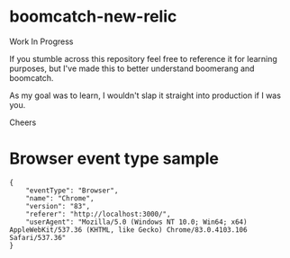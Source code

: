 # boomcatch-new-relic

Work In Progress

If you stumble across this repository feel free to reference it for learning purposes, but I've made this to better understand boomerang and boomcatch.

As my goal was to learn, I wouldn't slap it straight into production if I was you.

Cheers


# Browser event type sample

```
{
    "eventType": "Browser",
    "name": "Chrome",
    "version": "83",
    "referer": "http://localhost:3000/",
    "userAgent": "Mozilla/5.0 (Windows NT 10.0; Win64; x64) AppleWebKit/537.36 (KHTML, like Gecko) Chrome/83.0.4103.106 Safari/537.36"
}
```

